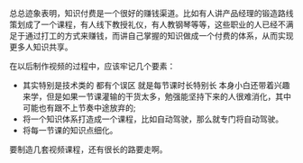 总总迹象表明，知识付费是一个很好的赚钱渠道。比如有人讲产品经理的锻造路线策划成了一个课程，有人线下教授礼仪，有人教钢琴等等，这些职业的人已经不满足于通过打工的方式来赚钱，而讲自己掌握的知识做成一个付费的体系，从而实现更多人知识共享。

在以后制作视频的过程中，应该牢记几个要素：

- 其实特别是技术类的 都有个误区 就是每节课时长特别长 本身小白还带着兴趣来学，但是如果一节课灌输的干货太多，勉强能坚持下来的人很难消化，其中可能也有跟不上节奏中途放弃的;
- 将一个知识体系打造成一个课程，比如自动驾驶，那么就专门将自动驾驶。
- 将每一节课的知识点细化。

要制造几套视频课程，还有很长的路要走啊。
